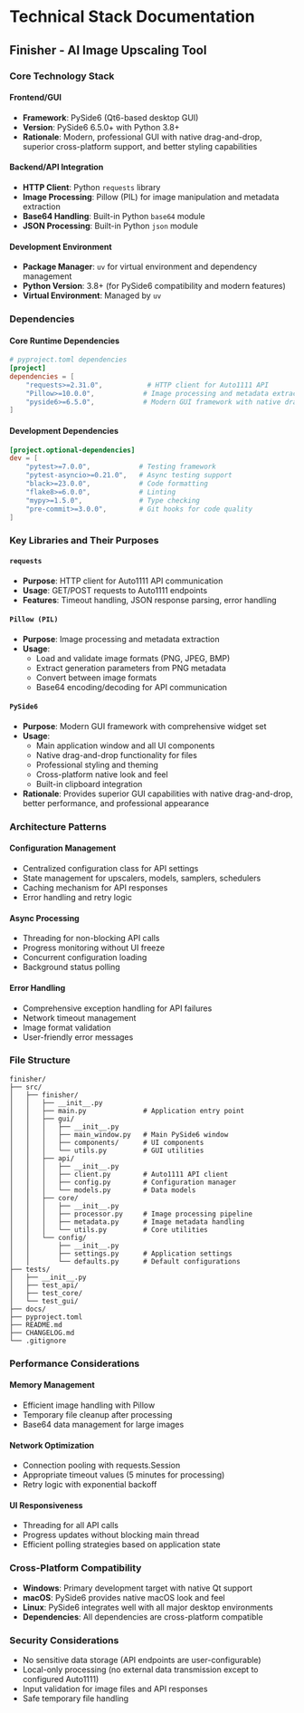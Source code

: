 # Technical Stack Documentation
## Finisher - AI Image Upscaling Tool

### Core Technology Stack

#### Frontend/GUI
- **Framework**: PySide6 (Qt6-based desktop GUI)
- **Version**: PySide6 6.5.0+ with Python 3.8+
- **Rationale**: Modern, professional GUI with native drag-and-drop, superior cross-platform support, and better styling capabilities

#### Backend/API Integration
- **HTTP Client**: Python `requests` library
- **Image Processing**: Pillow (PIL) for image manipulation and metadata extraction
- **Base64 Handling**: Built-in Python `base64` module
- **JSON Processing**: Built-in Python `json` module

#### Development Environment
- **Package Manager**: `uv` for virtual environment and dependency management
- **Python Version**: 3.8+ (for PySide6 compatibility and modern features)
- **Virtual Environment**: Managed by `uv`

### Dependencies

#### Core Runtime Dependencies
```toml
# pyproject.toml dependencies
[project]
dependencies = [
    "requests>=2.31.0",           # HTTP client for Auto1111 API
    "Pillow>=10.0.0",            # Image processing and metadata extraction
    "pyside6>=6.5.0",            # Modern GUI framework with native drag-and-drop
]
```

#### Development Dependencies
```toml
[project.optional-dependencies]
dev = [
    "pytest>=7.0.0",            # Testing framework
    "pytest-asyncio>=0.21.0",   # Async testing support
    "black>=23.0.0",            # Code formatting
    "flake8>=6.0.0",            # Linting
    "mypy>=1.5.0",              # Type checking
    "pre-commit>=3.0.0",        # Git hooks for code quality
]
```

### Key Libraries and Their Purposes

#### `requests`
- **Purpose**: HTTP client for Auto1111 API communication
- **Usage**: GET/POST requests to Auto1111 endpoints
- **Features**: Timeout handling, JSON response parsing, error handling

#### `Pillow (PIL)`
- **Purpose**: Image processing and metadata extraction
- **Usage**: 
  - Load and validate image formats (PNG, JPEG, BMP)
  - Extract generation parameters from PNG metadata
  - Convert between image formats
  - Base64 encoding/decoding for API communication

#### `PySide6`
- **Purpose**: Modern GUI framework with comprehensive widget set
- **Usage**:
  - Main application window and all UI components
  - Native drag-and-drop functionality for files
  - Professional styling and theming
  - Cross-platform native look and feel
  - Built-in clipboard integration
- **Rationale**: Provides superior GUI capabilities with native drag-and-drop, better performance, and professional appearance

### Architecture Patterns

#### Configuration Management
- Centralized configuration class for API settings
- State management for upscalers, models, samplers, schedulers
- Caching mechanism for API responses
- Error handling and retry logic

#### Async Processing
- Threading for non-blocking API calls
- Progress monitoring without UI freeze
- Concurrent configuration loading
- Background status polling

#### Error Handling
- Comprehensive exception handling for API failures
- Network timeout management
- Image format validation
- User-friendly error messages

### File Structure
```
finisher/
├── src/
│   ├── finisher/
│   │   ├── __init__.py
│   │   ├── main.py              # Application entry point
│   │   ├── gui/
│   │   │   ├── __init__.py
│   │   │   ├── main_window.py   # Main PySide6 window
│   │   │   ├── components/      # UI components
│   │   │   └── utils.py         # GUI utilities
│   │   ├── api/
│   │   │   ├── __init__.py
│   │   │   ├── client.py        # Auto1111 API client
│   │   │   ├── config.py        # Configuration manager
│   │   │   └── models.py        # Data models
│   │   ├── core/
│   │   │   ├── __init__.py
│   │   │   ├── processor.py     # Image processing pipeline
│   │   │   ├── metadata.py      # Image metadata handling
│   │   │   └── utils.py         # Core utilities
│   │   └── config/
│   │       ├── __init__.py
│   │       ├── settings.py      # Application settings
│   │       └── defaults.py      # Default configurations
├── tests/
│   ├── __init__.py
│   ├── test_api/
│   ├── test_core/
│   └── test_gui/
├── docs/
├── pyproject.toml
├── README.md
├── CHANGELOG.md
└── .gitignore
```

### Performance Considerations

#### Memory Management
- Efficient image handling with Pillow
- Temporary file cleanup after processing
- Base64 data management for large images

#### Network Optimization
- Connection pooling with requests.Session
- Appropriate timeout values (5 minutes for processing)
- Retry logic with exponential backoff

#### UI Responsiveness
- Threading for all API calls
- Progress updates without blocking main thread
- Efficient polling strategies based on application state

### Cross-Platform Compatibility
- **Windows**: Primary development target with native Qt support
- **macOS**: PySide6 provides native macOS look and feel
- **Linux**: PySide6 integrates well with all major desktop environments
- **Dependencies**: All dependencies are cross-platform compatible

### Security Considerations
- No sensitive data storage (API endpoints are user-configurable)
- Local-only processing (no external data transmission except to configured Auto1111)
- Input validation for image files and API responses
- Safe temporary file handling
